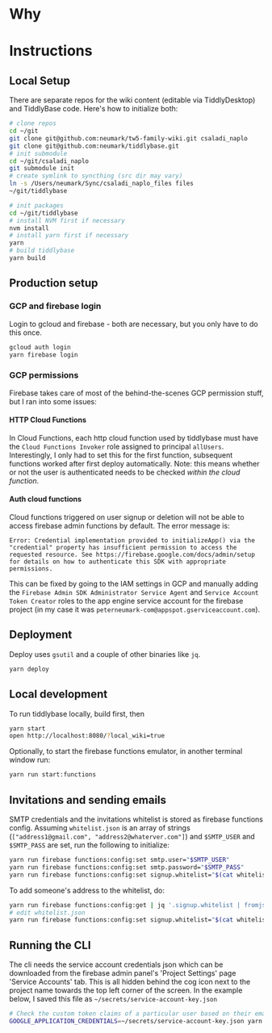 # Why

# Instructions

## Local Setup

There are separate repos for the wiki content (editable via TiddlyDesktop) and
TiddlyBase code. Here's how to initialize both:

```bash
# clone repos
cd ~/git
git clone git@github.com:neumark/tw5-family-wiki.git csaladi_naplo
git clone git@github.com:neumark/tiddlybase.git
# init submodule
cd ~/git/csaladi_naplo
git submodule init
# create symlink to syncthing (src dir may vary)
ln -s /Users/neumark/Sync/csaladi_naplo_files files
~/git/tiddlybase

# init packages
cd ~/git/tiddlybase
# install NVM first if necessary
nvm install
# install yarn first if necessary
yarn
# build tiddlybase
yarn build
```

## Production setup

### GCP and firebase login
Login to gcloud and firebase - both are necessary, but you only have to do this once.

```bash
gcloud auth login
yarn firebase login
```

### GCP permissions

Firebase takes care of most of the behind-the-scenes GCP permission stuff, but I ran into some issues:

#### HTTP Cloud Functions
In Cloud Functions, each http cloud function used by tiddlybase must have the `Cloud Functions Invoker` role assigned to principal `allUsers`.
Interestingly, I only had to set this for the first function, subsequent functions worked after first deploy automatically.
Note: this means whether or not the user is authenticated needs to be checked _within the cloud function_.

#### Auth cloud functions
Cloud functions triggered on user signup or deletion will not be able to access firebase admin functions by default. The error message is:

```
Error: Credential implementation provided to initializeApp() via the "credential" property has insufficient permission to access the requested resource. See https://firebase.google.com/docs/admin/setup for details on how to authenticate this SDK with appropriate permissions.
```

This can be fixed by going to the IAM settings in GCP and manually adding the `Firebase Admin SDK Administrator Service Agent` and `Service Account Token Creator` roles to the app engine service account for the firebase project (in my case it was `peterneumark-com@appspot.gserviceaccount.com`).

## Deployment

Deploy uses `gsutil` and a couple of other binaries like `jq`.

```bash
yarn deploy
```

## Local development

To run tiddlybase locally, build first, then

```bash
yarn start
open http://localhost:8080/?local_wiki=true
```

Optionally, to start the firebase functions emulator, in another terminal window run:
```bash
yarn run start:functions
```

## Invitations and sending emails
SMTP credentials and the invitations whitelist is stored as firebase functions config.
Assuming `whitelist.json` is an array of strings (`["address1@gmail.com", "address2@whaterver.com"]`)
and `$SMTP_USER` and `$SMTP_PASS` are set, run the following to initialize:

```bash
yarn run firebase functions:config:set smtp.user="$SMTP_USER"
yarn run firebase functions:config:set smtp.password="$SMTP_PASS"
yarn run firebase functions:config:set signup.whitelist="$(cat whitelist.json | jq . -c)"
```

To add someone's address to the whitelist, do:

```bash
yarn run firebase functions:config:get | jq '.signup.whitelist | fromjson' > whitelist.json
# edit whitelist.json
yarn run firebase functions:config:set signup.whitelist="$(cat whitelist.json | jq . -c)"
```

## Running the CLI

The cli needs the service account credentials json which can be downloaded from the firebase admin panel's 'Project Settings' page 'Service Accounts' tab. This is all hidden behind the cog icon next to the project name towards the top left corner of the screen. In the example below, I saved this file as `~/secrets/service-account-key.json`

```bash
# Check the custom token claims of a particular user based on their email address
GOOGLE_APPLICATION_CREDENTIALS=~/secrets/service-account-key.json yarn workspace @tiddlybase/cli cli getclaims neumark.peter@gmail.com
```
